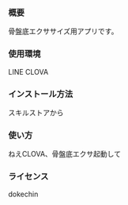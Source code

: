 ### 概要
骨盤底エクササイズ用アプリです。

### 使用環境
LINE CLOVA

### インストール方法
スキルストアから

### 使い方
ねえCLOVA、骨盤底エクサ起動して

### ライセンス
dokechin


